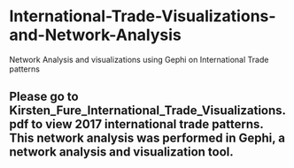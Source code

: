 # International-Trade-Visualizations-and-Network-Analysis
Network Analysis and visualizations using Gephi on International Trade patterns

## Please go to Kirsten_Fure_International_Trade_Visualizations.pdf to view 2017 international trade patterns. This network analysis was performed in Gephi, a network analysis and visualization tool.
